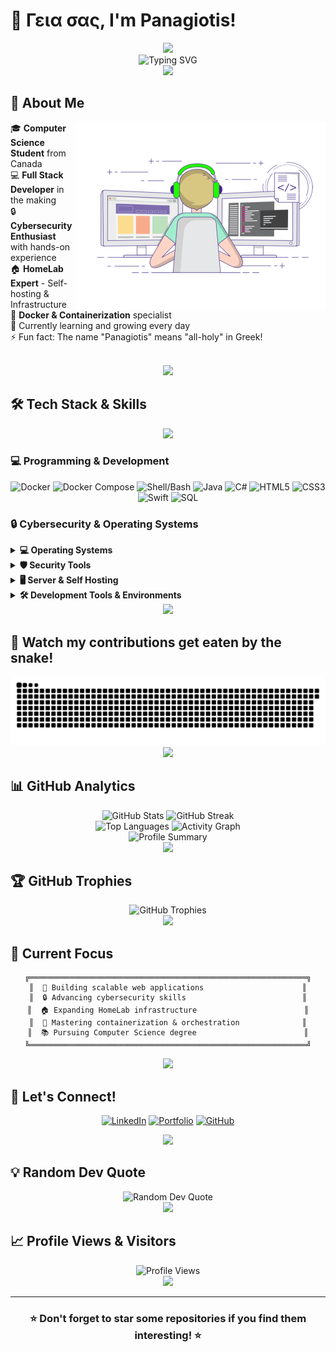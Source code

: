# 👋 Γεια σας, I'm Panagiotis! 

<div align="center">
  <img src="https://capsule-render.vercel.app/api?type=waving&color=gradient&customColorList=0,2,2,5,30&height=300&section=header&text=Welcome%20to%20my%20Profile!&fontSize=50&fontAlignY=40&desc=Full%20Stack%20Developer%20%7C%20Cybersecurity%20Enthusiast%20%7C%20HomeLab%20Expert&descAlignY=60&descAlign=50" />
</div>

<div align="center">
  <img src="https://readme-typing-svg.demolab.com?font=Fira+Code&pause=1000&color=00F7A4&center=true&vCenter=true&width=600&lines=Full+Stack+Developer+%F0%9F%9A%80;Cybersecurity+Enthusiast+%F0%9F%94%92;HomeLab+%26+Self-Hosting+Expert+%F0%9F%96%A5%EF%B8%8F;Always+learning+new+things+%F0%9F%8C%B1;Passionate+about+technology+%E2%9A%A1;Computer+Science+Student+%F0%9F%8E%93;Docker+%26+Containerization+Pro+%F0%9F%90%B3" alt="Typing SVG" />
</div>

<div align="center">
  <img src="https://user-images.githubusercontent.com/73097560/115834477-dbab4500-a447-11eb-908a-139a6edaec5c.gif">
</div>

## 🚀 About Me

<img align="right" alt="Coding" width="400" src="https://raw.githubusercontent.com/devSouvik/devSouvik/master/gif3.gif">

🎓 **Computer Science Student** from Canada  
💻 **Full Stack Developer** in the making  
🔒 **Cybersecurity Enthusiast** with hands-on experience  
🏠 **HomeLab Expert** - Self-hosting & Infrastructure  
🐳 **Docker & Containerization** specialist  
🌱 Currently learning and growing every day  
⚡ Fun fact: The name "Panagiotis" means "all-holy" in Greek!

<br clear="both"/>

<div align="center">
  <img src="https://user-images.githubusercontent.com/73097560/115834477-dbab4500-a447-11eb-908a-139a6edaec5c.gif">
</div>

## 🛠️ Tech Stack & Skills

<div align="center">
  <img src="https://skillicons.dev/icons?i=docker,java,cs,html,css,swift,bash,git,linux,windows,apple,android,firebase,vscode,idea,pycharm,androidstudio,xcode&perline=9" />
</div>

### 💻 Programming & Development
<div align="center">

![Docker](https://img.shields.io/badge/Docker-2496ED?style=for-the-badge&logo=docker&logoColor=white)
![Docker Compose](https://img.shields.io/badge/Docker_Compose-2496ED?style=for-the-badge&logo=docker&logoColor=white)
![Shell/Bash](https://img.shields.io/badge/Shell%2FBash-4EAA25?style=for-the-badge&logo=gnu-bash&logoColor=white)
![Java](https://img.shields.io/badge/Java-ED8B00?style=for-the-badge&logo=openjdk&logoColor=white)
![C#](https://img.shields.io/badge/C%23-239120?style=for-the-badge&logo=c-sharp&logoColor=white)
![HTML5](https://img.shields.io/badge/HTML5-E34F26?style=for-the-badge&logo=html5&logoColor=white)
![CSS3](https://img.shields.io/badge/CSS3-1572B6?style=for-the-badge&logo=css3&logoColor=white)
![Swift](https://img.shields.io/badge/Swift-FA7343?style=for-the-badge&logo=swift&logoColor=white)
![SQL](https://img.shields.io/badge/SQL-4479A1?style=for-the-badge&logo=mysql&logoColor=white)

</div>

### 🔒 Cybersecurity & Operating Systems

<details>
<summary><b>💻 Operating Systems</b></summary>
<br>
<div align="center">

![Windows](https://img.shields.io/badge/Windows-0078D6?style=for-the-badge&logo=windows&logoColor=white)
![Windows Server](https://img.shields.io/badge/Windows_Server-0078D6?style=for-the-badge&logo=windows&logoColor=white)
![Linux](https://img.shields.io/badge/Linux-FCC624?style=for-the-badge&logo=linux&logoColor=black)
![Kali Linux](https://img.shields.io/badge/Kali_Linux-557C94?style=for-the-badge&logo=kali-linux&logoColor=white)
![macOS](https://img.shields.io/badge/macOS-000000?style=for-the-badge&logo=apple&logoColor=white)
![iOS](https://img.shields.io/badge/iOS-333333?style=for-the-badge&logo=ios&logoColor=white)
![Android](https://img.shields.io/badge/Android-3DDC84?style=for-the-badge&logo=android&logoColor=white)

</div>
</details>

<details>
<summary><b>🛡️ Security Tools</b></summary>
<br>
<div align="center">

![Wireshark](https://img.shields.io/badge/Wireshark-1679A7?style=for-the-badge&logo=wireshark&logoColor=white)
![Nmap](https://img.shields.io/badge/Nmap-0E83CD?style=for-the-badge&logo=nmap&logoColor=white)
![Metasploit](https://img.shields.io/badge/Metasploit-2A2A2A?style=for-the-badge&logo=metasploit&logoColor=white)
![Bettercap](https://img.shields.io/badge/Bettercap-FF0000?style=for-the-badge&logo=hackaday&logoColor=white)
![Burp Suite](https://img.shields.io/badge/Burp_Suite-FF6633?style=for-the-badge&logo=buffer&logoColor=white)
![Hashcat](https://img.shields.io/badge/Hashcat-5391FE?style=for-the-badge&logo=hackthebox&logoColor=white)
![Aircrack-ng](https://img.shields.io/badge/Aircrack--ng-00599C?style=for-the-badge&logo=hackthebox&logoColor=white)
![Hydra](https://img.shields.io/badge/Hydra-3C873A?style=for-the-badge&logo=hackthebox&logoColor=white)
![Wifite](https://img.shields.io/badge/Wifite-4B275F?style=for-the-badge&logo=hackthebox&logoColor=white)
![Wazuh](https://img.shields.io/badge/Wazuh-326CE5?style=for-the-badge&logo=wazuh&logoColor=white)

</div>
</details>

<details>
<summary><b>🖥️ Server & Self Hosting</b></summary>
<br>
<div align="center">

![Server Hosting](https://img.shields.io/badge/Server_Hosting-FF6C37?style=for-the-badge&logo=server-fault&logoColor=white)
![Self Hosting](https://img.shields.io/badge/Self_Hosting-3C873A?style=for-the-badge&logo=homeassistant&logoColor=white)
![Nextcloud](https://img.shields.io/badge/Nextcloud-0082C9?style=for-the-badge&logo=nextcloud&logoColor=white)
![Pi-Hole](https://img.shields.io/badge/Pi--Hole-96060C?style=for-the-badge&logo=pi-hole&logoColor=white)
![ProxmoxVE](https://img.shields.io/badge/Proxmox_VE-E57000?style=for-the-badge&logo=proxmox&logoColor=white)
![WireGuard](https://img.shields.io/badge/WireGuard-88171A?style=for-the-badge&logo=wireguard&logoColor=white)
![Minecraft Server](https://img.shields.io/badge/Minecraft_Server-62B47A?style=for-the-badge&logo=minecraft&logoColor=white)

</div>
</details>

<details>
<summary><b>🛠️ Development Tools & Environments</b></summary>
<br>
<div align="center">

![VMware Workstation](https://img.shields.io/badge/VMware_Workstation-607078?style=for-the-badge&logo=vmware&logoColor=white)
![VMware Fusion](https://img.shields.io/badge/VMware_Fusion-607078?style=for-the-badge&logo=vmware&logoColor=white)
![Git](https://img.shields.io/badge/Git-F05032?style=for-the-badge&logo=git&logoColor=white)
![Visual Studio](https://img.shields.io/badge/Visual_Studio-5C2D91?style=for-the-badge&logo=visual-studio&logoColor=white)
![IntelliJ IDEA](https://img.shields.io/badge/IntelliJ_IDEA-000000?style=for-the-badge&logo=intellij-idea&logoColor=white)
![PyCharm](https://img.shields.io/badge/PyCharm-000000?style=for-the-badge&logo=pycharm&logoColor=white)
![VS Code](https://img.shields.io/badge/VS_Code-007ACC?style=for-the-badge&logo=visual-studio-code&logoColor=white)
![Android Studio](https://img.shields.io/badge/Android_Studio-3DDC84?style=for-the-badge&logo=android-studio&logoColor=white)
![Xcode](https://img.shields.io/badge/Xcode-147EFB?style=for-the-badge&logo=xcode&logoColor=white)
![Terminal](https://img.shields.io/badge/Terminal-241F31?style=for-the-badge&logo=gnu-bash&logoColor=white)
![Homebrew](https://img.shields.io/badge/Homebrew-FBB040?style=for-the-badge&logo=homebrew&logoColor=black)
![Firebase](https://img.shields.io/badge/Firebase-FFCA28?style=for-the-badge&logo=firebase&logoColor=black)

</div>
</details>

<div align="center">
  <img src="https://user-images.githubusercontent.com/73097560/115834477-dbab4500-a447-11eb-908a-139a6edaec5c.gif">
</div>

## 🐍 Watch my contributions get eaten by the snake!

<div align="center">
  <picture>
    <source media="(prefers-color-scheme: dark)" srcset="https://raw.githubusercontent.com/Panagiotis1226/Panagiotis1226/output/github-contribution-grid-snake-dark.svg">
    <source media="(prefers-color-scheme: light)" srcset="https://raw.githubusercontent.com/Panagiotis1226/Panagiotis1226/output/github-contribution-grid-snake.svg">
    <img alt="github contribution grid snake animation" src="https://raw.githubusercontent.com/Panagiotis1226/Panagiotis1226/output/github-contribution-grid-snake.svg">
  </picture>
</div>

<div align="center">
  <img src="https://user-images.githubusercontent.com/73097560/115834477-dbab4500-a447-11eb-908a-139a6edaec5c.gif">
</div>

## 📊 GitHub Analytics

<div align="center">
  <img height="180em" src="https://github-readme-stats-sigma-five.vercel.app/api?username=Panagiotis1226&show_icons=true&theme=tokyonight&include_all_commits=true&count_private=true&hide_border=true&bg_color=0D1117&title_color=00F7A4&icon_color=00F7A4&text_color=FFFFFF" alt="GitHub Stats" />
  <img height="180em" src="https://github-readme-streak-stats.herokuapp.com/?user=Panagiotis1226&theme=tokyonight&hide_border=true&background=0D1117&stroke=00F7A4&ring=00F7A4&fire=00F7A4&currStreakLabel=00F7A4" alt="GitHub Streak" />
</div>

<div align="center">
  <img height="180em" src="https://github-readme-stats-sigma-five.vercel.app/api/top-langs/?username=Panagiotis1226&layout=compact&theme=tokyonight&hide_border=true&bg_color=0D1117&title_color=00F7A4&text_color=FFFFFF&langs_count=10" alt="Top Languages" />
  <img height="180em" src="https://github-readme-activity-graph.vercel.app/graph?username=Panagiotis1226&theme=tokyo-night&bg_color=0D1117&color=00F7A4&line=00F7A4&point=FFFFFF&area=true&hide_border=true" alt="Activity Graph" />
</div>

<div align="center">
  <img src="https://github-profile-summary-cards.vercel.app/api/cards/profile-details?username=Panagiotis1226&theme=tokyonight" alt="Profile Summary" />
</div>

<div align="center">
  <img src="https://user-images.githubusercontent.com/73097560/115834477-dbab4500-a447-11eb-908a-139a6edaec5c.gif">
</div>

## 🏆 GitHub Trophies

<div align="center">
  <img src="https://github-profile-trophy.vercel.app/?username=Panagiotis1226&theme=tokyonight&no-frame=true&no-bg=true&margin-w=4&row=2&column=4" alt="GitHub Trophies" />
</div>

<div align="center">
  <img src="https://user-images.githubusercontent.com/73097560/115834477-dbab4500-a447-11eb-908a-139a6edaec5c.gif">
</div>

## 🎯 Current Focus

<div align="center">

```ascii
╔══════════════════════════════════════════════════════════════╗
║  🚀 Building scalable web applications                      ║
║  🔒 Advancing cybersecurity skills                          ║
║  🏠 Expanding HomeLab infrastructure                        ║
║  🐳 Mastering containerization & orchestration              ║
║  📚 Pursuing Computer Science degree                        ║
╚══════════════════════════════════════════════════════════════╝
```

</div>

<div align="center">
  <img src="https://user-images.githubusercontent.com/73097560/115834477-dbab4500-a447-11eb-908a-139a6edaec5c.gif">
</div>

## 🤝 Let's Connect!

<div align="center">
  
[![LinkedIn](https://img.shields.io/badge/LinkedIn-0077B5?style=for-the-badge&logo=linkedin&logoColor=white&labelColor=0077B5)](https://www.linkedin.com/in/panagiotis-nicolacacos)
[![Portfolio](https://img.shields.io/badge/Portfolio-FF5722?style=for-the-badge&logo=google-chrome&logoColor=white&labelColor=FF5722)](https://gh.petestech.com)
[![GitHub](https://img.shields.io/badge/GitHub-100000?style=for-the-badge&logo=github&logoColor=white&labelColor=100000)](https://github.com/Panagiotis1226)
</div>

<div align="center">
  <img src="https://user-images.githubusercontent.com/73097560/115834477-dbab4500-a447-11eb-908a-139a6edaec5c.gif">
</div>

## 💡 Random Dev Quote

<div align="center">
  <img src="https://quotes-github-readme.vercel.app/api?type=horizontal&theme=tokyonight" alt="Random Dev Quote" />
</div>

<div align="center">
  <img src="https://user-images.githubusercontent.com/73097560/115834477-dbab4500-a447-11eb-908a-139a6edaec5c.gif">
</div>

## 📈 Profile Views & Visitors

<div align="center">
  <img src="https://komarev.com/ghpvc/?username=Panagiotis1226&color=00F7A4&style=for-the-badge&label=Profile+Views" alt="Profile Views" />
</div>

<div align="center">
  <img src="https://capsule-render.vercel.app/api?type=waving&color=gradient&customColorList=0,2,2,5,30&height=120&section=footer" />
</div>

---

<div align="center">
  <h3>⭐ Don't forget to star some repositories if you find them interesting! ⭐</h3>
</div>

